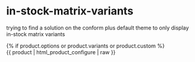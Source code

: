 # in-stock-matrix-variants
trying to find a solution on the conform plus default theme to only display in-stock matrix variants

<form action="{{ ('cart/add/' ~ product.vid) | url }}" id="product_configure_form" method="post">
      {% if product.options or product.variants or product.custom %}
      <div class="product-option row">
       <div class="col-md-12">
      {{ product | html_product_configure | raw }}
